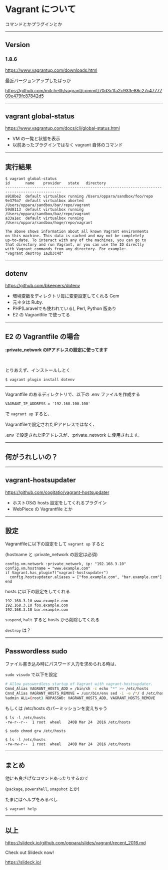 # Vagrant について 

コマンドとかプラグインとか

---

## Version


### 1.8.6  

https://www.vagrantup.com/downloads.html

最近バージョンアップしたばっか

https://github.com/mitchellh/vagrant/commit/70d3c1fa2c933e88c27c4777709e479fc87842d5

---

## vagrant global-status

https://www.vagrantup.com/docs/cli/global-status.html

- VM の一覧と状態を表示
- 以前あったプラグインではなく vagrant 自体のコマンド

___

## 実行結果

```
$ vagrant global-status
id       name    provider   state   directory
-----------------------------------------------------------------------------------------------
a918be2  default virtualbox running /Users/oppara/sandbox/foo/repo
9e379a7  default virtualbox aborted /Users/oppara/sandbox/bar/repo/vagrant
59d8113  default virtualbox running /Users/oppara/sandbox/baz/repo/vagrant
a33a1ec  default virtualbox running /Users/oppara/sandbox/hoge/repo/vagrant

The above shows information about all known Vagrant environments
on this machine. This data is cached and may not be completely
up-to-date. To interact with any of the machines, you can go to
that directory and run Vagrant, or you can use the ID directly
with Vagrant commands from any directory. For example:
"vagrant destroy 1a2b3c4d"
```


---

## dotenv

https://github.com/bkeepers/dotenv

- 環境変数をディレクトリ毎に変更設定してくれる Gem
- 元ネタは Ruby. 
- PHP(Laravelでも使われている), Perl, Python 版あり 
- E2 の Vagrantfile で使ってる

___

## E2 の Vagrantfile の場合

<strong>:private_network のIPアドレスの設定に使ってます</strong>

<br/>

とりあえず、インストールしとく

```
$ vagrant plugin install dotenv
```

___

Vagrantfile のあるディレクトリで、以下の .env ファイルを作成する

```
VAGRANT_IP_ADDRESS = '192.168.100.100'
```

で `vagrant up` すると、

Vagrantfileで設定されたIPアドレスではなく、

.env で設定されたIPアドレスが、:private_network に使用されます。

___

## 何がうれしいの？


---

## vagrant-hostsupdater

https://github.com/cogitatio/vagrant-hostsupdater

- ホストOSの hosts 設定をしてくれるプラグイン
- WebPiece の Vagrantfile とか

___

## 設定

Vagrantfileに以下の設定をして `vagrant up` すると

(hostname と :private_network の設定は必須)

``` ruby:Vagrantfile
config.vm.network :private_network, ip: "192.168.3.10"
config.vm.hostname = "www.example.com"
if Vagrant.has_plugin?("vagrant-hostsupdater")
  config.hostsupdater.aliases = ["foo.example.com", "bar.example.com"]
end
```

hosts に以下の設定をしてくれる

```
192.168.3.10 www.example.com
192.168.3.10 foo.example.com
192.168.3.10 bar.example.com
```

`suspend`, `halt` すると hosts から削除してくれる

`destroy` は？

___

## Passwordless sudo

ファイル書き込み時にパスワード入力を求められる時は、  

`sudo visudo` で以下を設定

```sh
# Allow passwordless startup of Vagrant with vagrant-hostsupdater.
Cmnd_Alias VAGRANT_HOSTS_ADD = /bin/sh -c echo "*" >> /etc/hosts
Cmnd_Alias VAGRANT_HOSTS_REMOVE = /usr/bin/env sed -i -e /*/ d /etc/hosts
%admin ALL=(root) NOPASSWD: VAGRANT_HOSTS_ADD, VAGRANT_HOSTS_REMOVE
```

もしくは /etc/hosts のパーミッションを変えちゃう

```
$ ls -l /etc/hosts
-rw-r--r--  1 root  wheel   240B Mar 24  2016 /etc/hosts

$ sudo chmod g+w /etc/hosts

$ ls -l /etc/hosts
-rw-rw-r--  1 root  wheel   240B Mar 24  2016 /etc/hosts
```


---

## まとめ

他にも良さげなコマンドあったりするので

(`package`, `powershell`, `snapshot` とか)

たまにはヘルプをみるべし

```
$ vagrant help
```



___

## 以上

<https://slideck.io/github.com/oppara/slides/vagrant/recent_2016.md>

Check out Slideck now!

<https://slideck.io/>

